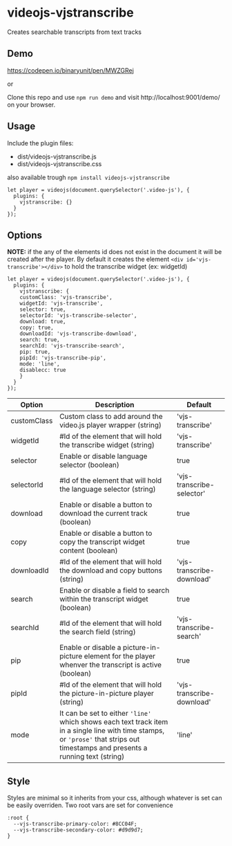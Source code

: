 # videojs-vjstranscribe

Creates searchable transcripts from text tracks

## Demo
https://codepen.io/binaryunit/pen/MWZGRej

or

Clone this repo and use `npm run demo` and visit http://localhost:9001/demo/ on your browser.


## Usage
Include the plugin files:

* dist/videojs-vjstranscribe.js
* dist/videojs-vjstranscribe.css

also available trough  ```npm install videojs-vjstranscribe```


```
let player = videojs(document.querySelector('.video-js'), {
  plugins: {
    vjstranscribe: {}
  }
});
```

## Options

**NOTE:** if the any of the elements id does not exist in the document it will be created after the player. By default it creates the element `<div id='vjs-transcribe'></div>` to hold the transcribe widget (ex: widgetId)

```
let player = videojs(document.querySelector('.video-js'), {
  plugins: {
    vjstranscribe: {
    customClass: 'vjs-transcribe',
    widgetId: 'vjs-transcribe',
    selector: true,
    selectorId: 'vjs-transcribe-selector',
    download: true,
    copy: true,
    downloadId: 'vjs-transcribe-download',
    search: true,
    searchId: 'vjs-transcribe-search',
    pip: true,
    pipId: 'vjs-transcribe-pip',
    mode: 'line',
    disablecc: true
    }
  }
});
```

| Option  | Description | Default |
| ------------- | ------------- | ------------- |
| customClass | Custom class to add around the video.js player wrapper (string) | 'vjs-transcribe' |
| widgetId | #Id of the element that will hold the transcribe widget (string)  | 'vjs-transcribe' |
| selector | Enable or disable language selector (boolean)  | true |
| selectorId | #Id of the element that will hold the language selector (string)  | 'vjs-transcribe-selector' |
| download | Enable or disable a button to download the current track (boolean)  | true |
| copy | Enable or disable a button to copy the transcript widget content (boolean)  | true |
| downloadId | #Id of the element that will hold the download and copy buttons (string)  | 'vjs-transcribe-download' |
| search | Enable or disable a field to search within the transcript widget (boolean)  | true |
| searchId | #Id of the element that will hold the search field (string)  | 'vjs-transcribe-search' |
| pip | Enable or disable a picture-in-picture element for the player whenver the transcript is active (boolean)  | true |
| pipId | #Id of the element that will hold the picture-in-picture player (string)  | 'vjs-transcribe-download' |
| mode | It can be set to either `'line'` which shows each text track item in a single line with time stamps, or `'prose'` that strips out timestamps and presents a running text (string)  | 'line' |




## Style
Styles are minimal so it inherits from your css, although whatever is set can be easily overriden.
Two root vars are set for convenience
```
:root {
  --vjs-transcribe-primary-color: #8CC04F;
  --vjs-transcribe-secondary-color: #d9d9d7;
}
```